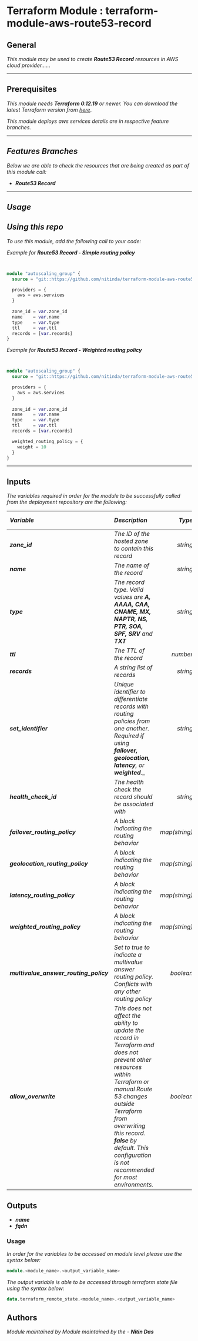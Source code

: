 # Terraform Module : terraform-module-aws-route53-record


## General

_This module may be used to create_ **_Route53 Record_** _resources in AWS cloud provider......_



---


## Prerequisites

_This module needs_ **_Terraform 0.12.19_** _or newer._
_You can download the latest Terraform version from_ [_here_](https://www.terraform.io/downloads.html).

_This module deploys aws services details are in respective feature branches._



---


## _Features Branches_

_Below we are able to check the resources that are being created as part of this module call:_

* **_Route53 Record_**


---

## _Usage_

## _Using this repo_

_To use this module, add the following call to your code:_

_Example for_ **_Route53 Record - Simple routing policy_**

```tf


module "autoscaling_group" {
  source = "git::https://github.com/nitinda/terraform-module-aws-route53-zone.git?ref=master"

  providers = {
    aws = aws.services
  }
  
  zone_id = var.zone_id
  name    = var.name
  type    = var.type
  ttl     = var.ttl
  records = [var.records]
}


```

_Example for_ **_Route53 Record - Weighted routing policy_**

```tf


module "autoscaling_group" {
  source = "git::https://github.com/nitinda/terraform-module-aws-route53-zone.git?ref=master"

  providers = {
    aws = aws.services
  }
  
  zone_id = var.zone_id
  name    = var.name
  type    = var.type
  ttl     = var.ttl
  records = [var.records]

  weighted_routing_policy = {
    weight = 10
  }
}


```


---

## Inputs

_The variables required in order for the module to be successfully called from the deployment repository are the following:_


|**_Variable_** | **_Description_** | **_Type_** | **_Argument Status_** | **_Default Value_** |
|:----|:----|-----:|:---:|:---:|
| **_zone\_id_** | _The ID of the hosted zone to contain this record_ | _string_ | **_Required_** |
| **_name_** | _The name of the record_ | _string_ | **_Required_** |
| **_type_** | _The record type. Valid values are_ **_A, AAAA, CAA, CNAME, MX, NAPTR, NS, PTR, SOA, SPF, SRV_** _and_ **_TXT_** | _string_ | **_Required_** |
| **_ttl_** | _The TTL of the record_ | _number_ | **_Required_** |
| **_records_** | _A string list of records_ | _string_ | **_Required_** |
| **_set\_identifier_** | _Unique identifier to differentiate records with routing policies from one another. Required if using_ **_failover, geolocation, latency_**_, or_ **_weighted_**._ | _string_ | **_Optional_** | **_null_** |
| **_health\_check\_id_** | _The health check the record should be associated with_ | _string_ | **_Optional_** | **_null_** |
| **_failover\_routing\_policy_** | _A block indicating the routing behavior_ | _map(string)_ | **_Optional_** | **_{}_** |
| **_geolocation\_routing\_policy_** | _A block indicating the routing behavior_ | _map(string)_ | **_Optional_** | **_{}_** |
| **_latency\_routing\_policy_** | _A block indicating the routing behavior_ | _map(string)_ | **_Optional_** | **_{}_** |
| **_weighted\_routing\_policy_** | _A block indicating the routing behavior_ | _map(string)_ | **_Optional_** | **_{}_** |
| **_multivalue\_answer\_routing\_policy_** | _Set to true to indicate a multivalue answer routing policy. Conflicts with any other routing policy_ | _boolean_ | **_Optional_** | **_false_** |
| **_allow\_overwrite_** | _This does not affect the ability to update the record in Terraform and does not prevent other resources within Terraform or manual Route 53 changes outside Terraform from overwriting this record._ **_false_** _by default. This configuration is not recommended for most environments._ | _boolean_ | **_Optional_** | **_false_** |




## Outputs

* **_name_**
* **_fqdn_**




### Usage

_In order for the variables to be accessed on module level please use the syntax below:_

```tf
module.<module_name>.<output_variable_name>
```

_The output variable is able to be accessed through terraform state file using the syntax below:_

```tf
data.terraform_remote_state.<module_name>.<output_variable_name>

```


## Authors
_Module maintained by Module maintained by the -_ **_Nitin Das_**
